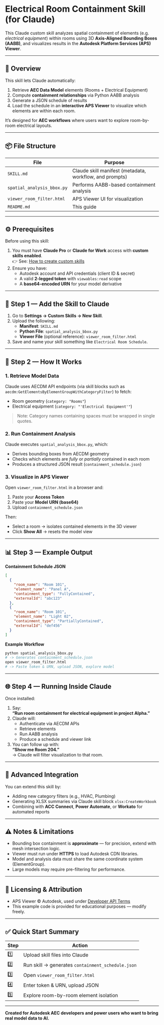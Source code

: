 # Electrical Room Containment Skill (for Claude)

This Claude custom skill analyzes spatial containment of elements (e.g. *electrical equipment*) within rooms using 3D **Axis-Aligned Bounding Boxes (AABB)**, and visualizes results in the **Autodesk Platform Services (APS) Viewer**.

---

## 🧠 Overview

This skill lets Claude automatically:
1. Retrieve **AEC Data Model** elements (Rooms + Electrical Equipment)
2. Compute **containment relationships** via Python AABB analysis
3. Generate a JSON schedule of results
4. Load the schedule in an **interactive APS Viewer** to visualize which elements are within each room.

It’s designed for **AEC workflows** where users want to explore room-by-room electrical layouts.

---

## 📦 File Structure

| File | Purpose |
|------|----------|
| `SKILL.md` | Claude skill manifest (metadata, workflow, and prompts) |
| `spatial_analysis_bbox.py` | Performs AABB-based containment analysis |
| `viewer_room_filter.html` | APS Viewer UI for visualization |
| `README.md` | This guide |

---

## ⚙️ Prerequisites

Before using this skill:
1. You must have **Claude Pro** or **Claude for Work** access with **custom skills enabled**.  
   👉 See: [How to create custom skills](https://support.claude.com/en/articles/12512198-how-to-create-custom-skills)
2. Ensure you have:
   - Autodesk account and API credentials (client ID & secret)
   - A valid **2-legged token** with `viewables:read` scope
   - A **base64-encoded URN** for your model derivative

---

## 🧩 Step 1 — Add the Skill to Claude

1. Go to **Settings → Custom Skills → New Skill**.  
2. Upload the following:
   - **Manifest**: `SKILL.md`
   - **Python File**: `spatial_analysis_bbox.py`
   - **Viewer File** (optional reference): `viewer_room_filter.html`
3. Save and name your skill something like `Electrical Room Schedule`.

---

## 🧠 Step 2 — How It Works

### 1. Retrieve Model Data
Claude uses AECDM API endpoints (via skill blocks such as `aecdm:GetElementsByElementGroupWithCategoryFilter`) to fetch:
- Room geometry (`category: "Rooms"`)
- Electrical equipment (`category: "'Electrical Equipment'"`)

> Note: Category names containing spaces must be wrapped in single quotes.

### 2. Run Containment Analysis
Claude executes `spatial_analysis_bbox.py`, which:
- Derives bounding boxes from AECDM geometry
- Checks which elements are *fully* or *partially* contained in each room
- Produces a structured JSON result (`containment_schedule.json`)

### 3. Visualize in APS Viewer
Open `viewer_room_filter.html` in a browser and:
1. Paste your **Access Token**  
2. Paste your **Model URN (base64)**  
3. Upload `containment_schedule.json`

Then:
- Select a room → isolates contained elements in the 3D viewer
- Click **Show All** → resets the model view

---

## 📊 Step 3 — Example Output

**Containment Schedule JSON**
```json
[
  {
    "room_name": "Room 101",
    "element_name": "Panel A",
    "containment_type": "FullyContained",
    "externalId": "abc123"
  },
  {
    "room_name": "Room 101",
    "element_name": "Light 02",
    "containment_type": "PartiallyContained",
    "externalId": "def456"
  }
]
```

**Example Workflow**

```bash
python spatial_analysis_bbox.py
# -> Generates containment_schedule.json
open viewer_room_filter.html
# -> Paste token & URN, upload JSON, explore model
```

---

## 🌐 Step 4 — Running Inside Claude

Once installed:
1. Say:  
   **“Run room containment for electrical equipment in project Alpha.”**
2. Claude will:
   - Authenticate via AECDM APIs  
   - Retrieve elements  
   - Run AABB analysis  
   - Produce a schedule and viewer link  
3. You can follow up with:  
   **“Show me Room 204.”**  
   → Claude will filter visualization to that room.

---

## 🧩 Advanced Integration

You can extend this skill by:
- Adding new category filters (e.g., HVAC, Plumbing)
- Generating XLSX summaries via Claude skill block `xlsx:CreateWorkbook`
- Combining with **ACC Connect**, **Power Automate**, or **Workato** for automated reports

---

## ⚠️ Notes & Limitations

- Bounding box containment is **approximate** — for precision, extend with mesh intersection logic.
- Viewer must run under **HTTPS** to load Autodesk CDN libraries.
- Model and analysis data must share the same coordinate system (ElementGroup).
- Large models may require pre-filtering for performance.

---

## 🧾 Licensing & Attribution

- APS Viewer © Autodesk, used under [Developer API Terms](https://aps.autodesk.com/terms)
- This example code is provided for educational purposes — modify freely.

---

## ✅ Quick Start Summary

| Step | Action |
|------|--------|
| 1️⃣ | Upload skill files into Claude |
| 2️⃣ | Run skill → generates `containment_schedule.json` |
| 3️⃣ | Open `viewer_room_filter.html` |
| 4️⃣ | Enter token & URN, upload JSON |
| 5️⃣ | Explore room-by-room element isolation |

---

**Created for Autodesk AEC developers and power users who want to bring real model data to AI.**
